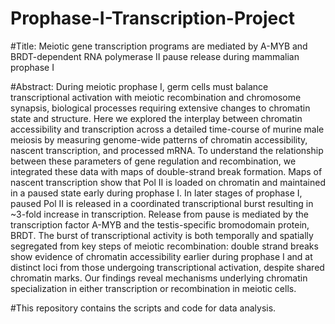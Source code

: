 # Prophase-I-Transcription-Project

#Title: Meiotic gene transcription programs are mediated by A-MYB and BRDT-dependent RNA polymerase II pause release during mammalian prophase I

#Abstract: During meiotic prophase I, germ cells must balance transcriptional activation with meiotic recombination and chromosome synapsis, biological processes requiring extensive changes to chromatin state and structure. Here we explored the interplay between chromatin accessibility and transcription across a detailed time-course of murine male meiosis by measuring genome-wide patterns of chromatin accessibility, nascent transcription, and processed mRNA. To understand the relationship between these parameters of gene regulation and recombination, we integrated these data with maps of double-strand break formation. Maps of nascent transcription show that Pol II is loaded on chromatin and maintained in a paused state early during prophase I. In later stages of prophase I, paused Pol II is released in a coordinated transcriptional burst resulting in ~3-fold increase in transcription. Release from pause is mediated by the transcription factor A-MYB and the testis-specific bromodomain protein, BRDT. The burst of transcriptional activity is both temporally and spatially segregated from key steps of meiotic recombination: double strand breaks show evidence of chromatin accessibility earlier during prophase I and at distinct loci from those undergoing transcriptional activation, despite shared chromatin marks. Our findings reveal mechanisms underlying chromatin specialization in either transcription or recombination in meiotic cells. 

#This repository contains the scripts and code for data analysis.
